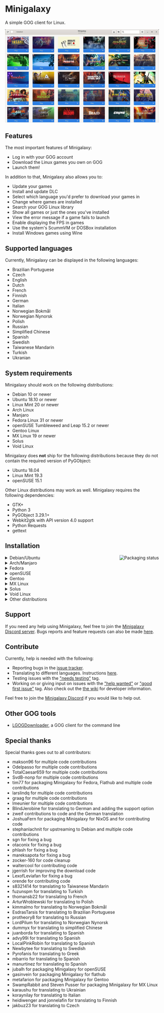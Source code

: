 # Minigalaxy

A simple GOG client for Linux.

![screenshot](screenshot.jpg?raw=true)

## Features

The most important features of Minigalaxy:

- Log in with your GOG account
- Download the Linux games you own on GOG
- Launch them!

In addition to that, Minigalaxy also allows you to:

- Update your games
- Install and update DLC
- Select which language you'd prefer to download your games in
- Change where games are installed
- Search your GOG Linux library
- Show all games or just the ones you've installed
- View the error message if a game fails to launch
- Enable displaying the FPS in games
- Use the system's ScummVM or DOSBox installation
- Install Windows games using Wine

## Supported languages

Currently, Minigalaxy can be displayed in the following languages:

- Brazilian Portuguese
- Czech
- English
- Dutch
- French
- Finnish
- German
- Italian
- Norwegian Bokmål
- Norwegian Nynorsk
- Polish
- Russian
- Simplified Chinese
- Spanish
- Swedish
- Taiwanese Mandarin
- Turkish
- Ukranian

## System requirements

Minigalaxy should work on the following distributions:

- Debian 10 or newer
- Ubuntu 18.10 or newer
- Linux Mint 20 or newer
- Arch Linux
- Manjaro
- Fedora Linux 31 or newer
- openSUSE Tumbleweed and Leap 15.2 or newer
- Gentoo Linux
- MX Linux 19 or newer
- Solus
- Void Linux

Minigalaxy does **not** ship for the following distributions because they do not contain the required version of PyGObject:

- Ubuntu 18.04
- Linux Mint 19.3
- openSUSE 15.1

Other Linux distributions may work as well. Minigalaxy requires the following dependencies:

- GTK+
- Python 3
- PyGObject 3.29.1+
- Webkit2gtk with API version 4.0 support
- Python Requests
- gettext

## Installation

<a href="https://repology.org/project/minigalaxy/versions">
    <img src="https://repology.org/badge/vertical-allrepos/minigalaxy.svg" alt="Packaging status" align="right">
</a>

<details><summary>Debian/Ubuntu</summary>

Available in the official repositories since Debian 11 and Ubuntu 21.04. You can install it with:
<pre>
sudo apt install minigalaxy
</pre>

You can also download the latest .deb package from the <a href="https://github.com/sharkwouter/minigalaxy/releases">releases page</a> and install it that way.
</details>

<details><summary>Arch/Manjaro</summary>

Available the <a href="https://aur.archlinux.org/packages/minigalaxy">AUR</a>. You can use an AUR helper or use the following set of commands to install Minigalaxy on Arch:
<pre>
git clone https://aur.archlinux.org/minigalaxy.git
cd minigalaxy
makepkg -si
</pre>
</details>

<details><summary>Fedora</summary>

Available in the <a href="https://src.fedoraproject.org/rpms/minigalaxy">official repositories</a> since Fedora 31. You can install it with:
<pre>
sudo dnf install minigalaxy
</pre>
</details>

<details><summary>openSUSE</summary>

Available in the official repositories for openSUSE Tumbleweed and also Leap since 15.2. You can install it with:
<pre>
sudo zypper in minigalaxy
</pre>

Alternatively, you can use the following set of commands to install Minigalaxy on openSUSE from the devel project on <a href="https://build.opensuse.org/package/show/games:tools/minigalaxy">OBS</a>:
<pre>
sudo zypper ar -f obs://games:tools gamestools
sudo zypper ref
sudo zypper in minigalaxy
</pre>
</details>

<details><summary>Gentoo</summary>

Available in the <a href="https://github.com/metafarion/metahax">Metahax overlay</a>. Follow the instructions in the link to install Minigalaxy on Gentoo.
</details>

<details><summary>MX Linux</summary>

Available in the <a href="http://mxrepo.com/mx/repo/pool/main/m/minigalaxy/">official repository</a>.  Please use MX Package Installer or Synaptic instead of manually installing the .deb from the repo.
</details>

<details><summary>Solus</summary>
 
Available in the official repositories. You can install it with:
<pre>
sudo eopkg it minigalaxy
</pre>
</details>

<details><summary>Void Linux</summary>

Available in the official repositories. You can install it with:
<pre>
sudo xbps-install -S minigalaxy
</pre>
</details>

<details><summary>Other distributions</summary>

On other distributions, Minigalaxy can be downloaded and started with the following commands:
<pre>
git clone https://github.com/sharkwouter/minigalaxy.git
cd minigalaxy
scripts/compile-translations.sh
bin/minigalaxy
</pre>

This will be the development version. Alternatively, a tarball of a specific release can be downloaded from the <a href="https://github.com/sharkwouter/minigalaxy/releases">releases page</a>.
</details>

## Support

If you need any help using Minigalaxy, feel free to join the [Minigalaxy Discord server](https://discord.gg/RC4cXVD).
Bugs reports and feature requests can also be made [here](https://github.com/sharkwouter/minigalaxy/issues).

## Contribute

Currently, help is needed with the following:

- Reporting bugs in the [issue tracker](https://github.com/sharkwouter/minigalaxy/issues).
- Translating to different languages. Instructions [here](https://github.com/sharkwouter/minigalaxy/wiki/Translating-Minigalaxy).
- Testing issues with the ["needs testing"](https://github.com/sharkwouter/minigalaxy/issues?q=is%3Aissue+is%3Aopen+label%3A%22needs+testing%22) tag. 
- Working on or giving input on issues with the ["help wanted"](https://github.com/sharkwouter/minigalaxy/issues?q=is%3Aissue+is%3Aopen+label%3A%22help+wanted%22) or ["good first issue"](https://github.com/sharkwouter/minigalaxy/issues?q=is%3Aissue+is%3Aopen+label%3A%22good+first+issue%22) tag. Also check out the [the wiki](https://github.com/sharkwouter/minigalaxy/wiki/Developer-information) for developer information.

Feel free to join the [Minigalaxy Discord](https://discord.gg/RC4cXVD) if you would like to help out.

## Other GOG tools

- [LGOGDownloader](https://sites.google.com/site/gogdownloader/), a GOG client for the command line

## Special thanks

Special thanks goes out to all contributors:

- makson96 for multiple code contributions
- Odelpasso for multiple code contributions
- TotalCaesar659 for multiple code contributions
- SvdB-nonp for multiple code contributions
- tim77 for packaging Minigalaxy for Fedora, Flathub and multiple code contributions
- larslindq for multiple code contributions
- graag for multiple code contributions
- lmeunier for multiple code contributions
- BlindJerobine for translating to German and adding the support option
- zweif contributions to code and the German translation
- JoshuaFern for packaging Minigalaxy for NixOS and for contributing code
- stephanlachnit for upstreaming to Debian and multiple code contributions
- sgn for fixing a bug
- otaconix for fixing a bug
- phlash for fixing a bug
- mareksapota for fixing a bug
- zocker-160 for code cleanup
- waltercool for contributing code
- jgerrish for improving the download code
- LexofLeviafan for fixing a bug
- orende for contributing code
- s8321414 for translating to Taiwanese Mandarin
- fuzunspm for translating to Turkish
- thomansb22 for translating to French
- ArturWroblewski for translating to Polish
- kimmalmo for translating to Norwegian Bokmål
- EsdrasTarsis for translating to Brazilian Portuguese
- protheory8 for translating to Russian
- LordPilum for translating to Norwegian Nynorsk
- dummyx for translating to simplified Chinese
- juanborda for translating to Spanish
- advy99i for translating to Spanish
- LocalPinkRobin for translating to Spanish
- Newbytee for translating to Swedish
- Pyrofanis for translating to Greek
- mbarrio for translating to Spanish
- manurtinez for translating to Spanish
- jubalh for packaging Minigalaxy for openSUSE
- gasinvein for packaging Minigalaxy for flathub
- metafarion for packaging Minigalaxy for Gentoo
- SwampRabbit and Steven Pusser for packaging Minigalaxy for MX Linux
- karaushu for translating to Ukrainian
- koraynilay for translating to Italian
- heidiwenger and jonnelafin for translating to Finnish
- jakbuz23 for translating to Czech
